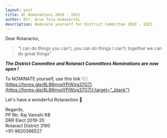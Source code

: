 ```yaml
---
layout: post
title: DC Nominations 2020 - 2021
author: Rtr. Arun Teja Godavarthi
description: Nominate yourself for District Committee 2020 - 2021
---
```


Dear Rotaractor,

> "I can do things you can't, you can do things I can't; together we can do great things"

***The District Committee and Rotaract Committees Nominations are now open !***

To NOMINATE yourself, use this link 👇🏼 <br>
[https://forms.gle/6L86mvpYPiWzg37G7](https://forms.gle/6L86mvpYPiWzg37G7){:target="_blank"}

Let's have a wonderful Rotaraction 🤩

Regards, <br>
PP Rtr. Raj Vamshi KB <br>
DRR Elect 2019-20 <br>
Rotaract District 3190 <br>
+91-9620396527 

